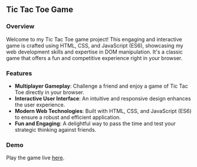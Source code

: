 ## Tic Tac Toe Game

### Overview
Welcome to my Tic Tac Toe game project! This engaging and interactive game is crafted using HTML, CSS, and JavaScript (ES6), showcasing my web development skills and expertise in DOM manipulation. It's a classic game that offers a fun and competitive experience right in your browser.

### Features
- **Multiplayer Gameplay**: Challenge a friend and enjoy a game of Tic Tac Toe directly in your browser.
- **Interactive User Interface**: An intuitive and responsive design enhances the user experience.
- **Modern Web Technologies**: Built with HTML, CSS, and JavaScript (ES6) to ensure a robust and efficient application.
- **Fun and Engaging**: A delightful way to pass the time and test your strategic thinking against friends.

### Demo
Play the game live [here](https://tic-tac-toe-ardhendu-shekhar.vercel.app/).
